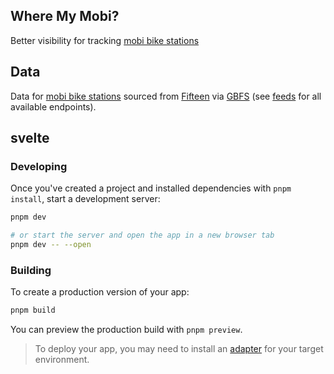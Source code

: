 ## Where My Mobi?

Better visibility for tracking [mobi bike stations](https://wheremymobi.com/)

## Data

Data for [mobi bike stations](https://www.mobibikes.ca/en#the-map) sourced from [Fifteen](https://gbfs.kappa.fifteen.eu/gbfs/2.2/mobi/en/station_status.json) via [GBFS](https://github.com/MobilityData/gbfs) (see [feeds](https://gbfs.kappa.fifteen.eu/gbfs/2.2/mobi/en/gbfs.json) for all available endpoints).

## svelte

### Developing

Once you've created a project and installed dependencies with `pnpm install`, start a development server:

```bash
pnpm dev

# or start the server and open the app in a new browser tab
pnpm dev -- --open
```

### Building

To create a production version of your app:

```bash
pnpm build
```

You can preview the production build with `pnpm preview`.

> To deploy your app, you may need to install an [adapter](https://kit.svelte.dev/docs/adapters) for your target environment.
